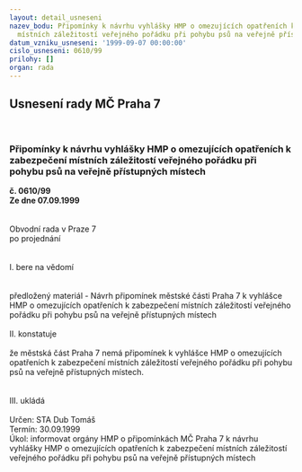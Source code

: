 ```yaml
---
layout: detail_usneseni
nazev_bodu: Připomínky k návrhu vyhlášky HMP o omezujících opatřeních k zabezpečení
  místních záležitostí veřejného pořádku při pohybu psů na veřejně přístupných místech
datum_vzniku_usneseni: '1999-09-07 00:00:00'
cislo_usneseni: 0610/99
prilohy: []
organ: rada
---
```

<div id="ucUsn_pList" class="usn">
	<span><h2>Usnesení rady MČ Praha 7 </h2>
<br></span><div class="standBody">
<span><h3>Připomínky k návrhu vyhlášky HMP o omezujících opatřeních k zabezpečení místních záležitostí veřejného pořádku při pohybu psů na veřejně přístupných místech</h3></span><div class="center">
		<strong>č. 0610/99</strong><br>
	</div>
<div class="center">
		<strong>Ze dne 07.09.1999</strong><br><br>
	</div>
<br>Obvodní rada v Praze 7<br>po projednání<br><br><br>I.	bere na vědomí<br><br> <br>předložený materiál - Návrh připomínek městské části Praha 7 k vyhlášce HMP o omezujících opatřeních k zabezpečení místních záležitostí veřejného pořádku při pohybu psů na veřejně přístupných místech<br><br>II.	konstatuje<br><br>že městská část Praha 7 nemá připomínek k vyhlášce HMP o omezujících opatřeních k zabezpečení místních záležitostí veřejného pořádku při pohybu psů na veřejně přístupných místech.<br><br><br>III.	ukládá <br><br> Určen:	     	STA Dub Tomáš<br>Termín: 30.09.1999<br>Úkol:	informovat orgány HMP o připomínkách MČ Praha 7 k návrhu vyhlášky HMP o omezujících opatřeních k zabezpečení místních záležitostí veřejného pořádku při pohybu psů na veřejně přístupných místech<br>
</div>
</div>